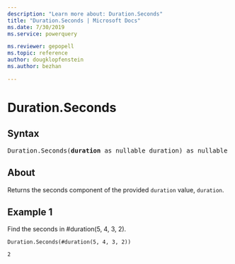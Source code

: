 ```yaml
---
description: "Learn more about: Duration.Seconds"
title: "Duration.Seconds | Microsoft Docs"
ms.date: 7/30/2019
ms.service: powerquery

ms.reviewer: gepopell
ms.topic: reference
author: dougklopfenstein
ms.author: bezhan

---
```

# Duration.Seconds

## Syntax

<pre>
Duration.Seconds(<b>duration</b> as nullable duration) as nullable number
</pre>
  
## About  
Returns the seconds component of the provided `duration` value, `duration`.

## Example 1
Find the seconds in #duration(5, 4, 3, 2).

```powerquery-m
Duration.Seconds(#duration(5, 4, 3, 2))
```

`2`
